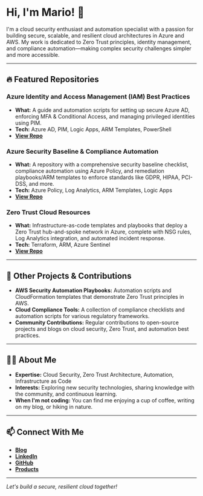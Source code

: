# Hi, I'm Mario! 👋

I'm a cloud security enthusiast and automation specialist with a passion for building secure, scalable, and resilient cloud architectures in Azure and AWS. My work is dedicated to Zero Trust principles, identity management, and compliance automation—making complex security challenges simpler and more accessible.

---

## 🔥 Featured Repositories

### Azure Identity and Access Management (IAM) Best Practices
- **What:** A guide and automation scripts for setting up secure Azure AD, enforcing MFA & Conditional Access, and managing privileged identities using PIM.
- **Tech:** Azure AD, PIM, Logic Apps, ARM Templates, PowerShell
- **[View Repo](https://github.com/mhartson310/Azure-Identity-and-Access-Management-IAM-Best-Practices)**

### Azure Security Baseline & Compliance Automation
- **What:** A repository with a comprehensive security baseline checklist, compliance automation using Azure Policy, and remediation playbooks/ARM templates to enforce standards like GDPR, HIPAA, PCI-DSS, and more.
- **Tech:** Azure Policy, Log Analytics, ARM Templates, Logic Apps
- **[View Repo](https://github.com/mhartson310/azure-security-baseline-compliance-automation)**

### Zero Trust Cloud Resources
- **What:** Infrastructure-as-code templates and playbooks that deploy a Zero Trust hub-and-spoke network in Azure, complete with NSG rules, Log Analytics integration, and automated incident response.
- **Tech:** Terraform, ARM, Azure Sentinel
- **[View Repo](https://github.com/mhartson310/zero-trust-cloud-resources)**

---

## 🚀 Other Projects & Contributions

- **AWS Security Automation Playbooks:** Automation scripts and CloudFormation templates that demonstrate Zero Trust principles in AWS.
- **Cloud Compliance Tools:** A collection of compliance checklists and automation scripts for various regulatory frameworks.
- **Community Contributions:** Regular contributions to open-source projects and blogs on cloud security, Zero Trust, and automation best practices.

---

## 👨‍💻 About Me

- **Expertise:** Cloud Security, Zero Trust Architecture, Automation, Infrastructure as Code
- **Interests:** Exploring new security technologies, sharing knowledge with the community, and continuous learning.
- **When I'm not coding:** You can find me enjoying a cup of coffee, writing on my blog, or hiking in nature.

---

## 📫 Connect With Me

- **[Blog](https://mhartson.com/blog)**
- **[LinkedIn](https://linkedin.com/in/mariohartson)**
- **[GitHub](https://github.com/mhartson310)**
- **[Products](https://mhartson.com/product/mastering-azure-api-management-security-compliance-and-real-world-solutions/)**
---

*Let's build a secure, resilient cloud together!*

